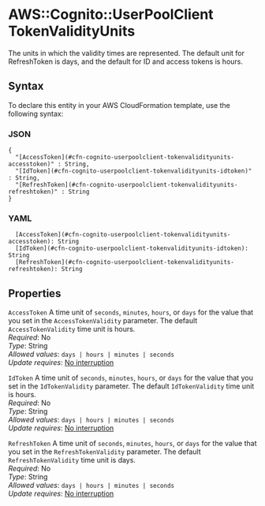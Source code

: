 # AWS::Cognito::UserPoolClient TokenValidityUnits<a name="aws-properties-cognito-userpoolclient-tokenvalidityunits"></a>

The units in which the validity times are represented\. The default unit for RefreshToken is days, and the default for ID and access tokens is hours\.

## Syntax<a name="aws-properties-cognito-userpoolclient-tokenvalidityunits-syntax"></a>

To declare this entity in your AWS CloudFormation template, use the following syntax:

### JSON<a name="aws-properties-cognito-userpoolclient-tokenvalidityunits-syntax.json"></a>

```
{
  "[AccessToken](#cfn-cognito-userpoolclient-tokenvalidityunits-accesstoken)" : String,
  "[IdToken](#cfn-cognito-userpoolclient-tokenvalidityunits-idtoken)" : String,
  "[RefreshToken](#cfn-cognito-userpoolclient-tokenvalidityunits-refreshtoken)" : String
}
```

### YAML<a name="aws-properties-cognito-userpoolclient-tokenvalidityunits-syntax.yaml"></a>

```
  [AccessToken](#cfn-cognito-userpoolclient-tokenvalidityunits-accesstoken): String
  [IdToken](#cfn-cognito-userpoolclient-tokenvalidityunits-idtoken): String
  [RefreshToken](#cfn-cognito-userpoolclient-tokenvalidityunits-refreshtoken): String
```

## Properties<a name="aws-properties-cognito-userpoolclient-tokenvalidityunits-properties"></a>

`AccessToken`  <a name="cfn-cognito-userpoolclient-tokenvalidityunits-accesstoken"></a>
 A time unit of `seconds`, `minutes`, `hours`, or `days` for the value that you set in the `AccessTokenValidity` parameter\. The default `AccessTokenValidity` time unit is hours\.  
*Required*: No  
*Type*: String  
*Allowed values*: `days | hours | minutes | seconds`  
*Update requires*: [No interruption](https://docs.aws.amazon.com/AWSCloudFormation/latest/UserGuide/using-cfn-updating-stacks-update-behaviors.html#update-no-interrupt)

`IdToken`  <a name="cfn-cognito-userpoolclient-tokenvalidityunits-idtoken"></a>
A time unit of `seconds`, `minutes`, `hours`, or `days` for the value that you set in the `IdTokenValidity` parameter\. The default `IdTokenValidity` time unit is hours\.  
*Required*: No  
*Type*: String  
*Allowed values*: `days | hours | minutes | seconds`  
*Update requires*: [No interruption](https://docs.aws.amazon.com/AWSCloudFormation/latest/UserGuide/using-cfn-updating-stacks-update-behaviors.html#update-no-interrupt)

`RefreshToken`  <a name="cfn-cognito-userpoolclient-tokenvalidityunits-refreshtoken"></a>
A time unit of `seconds`, `minutes`, `hours`, or `days` for the value that you set in the `RefreshTokenValidity` parameter\. The default `RefreshTokenValidity` time unit is days\.  
*Required*: No  
*Type*: String  
*Allowed values*: `days | hours | minutes | seconds`  
*Update requires*: [No interruption](https://docs.aws.amazon.com/AWSCloudFormation/latest/UserGuide/using-cfn-updating-stacks-update-behaviors.html#update-no-interrupt)